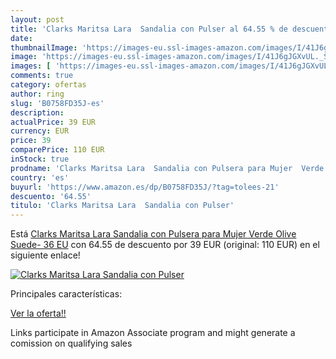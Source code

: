 ```yaml
---
layout: post
title: 'Clarks Maritsa Lara  Sandalia con Pulser al 64.55 % de descuento'
date: 
thumbnailImage: 'https://images-eu.ssl-images-amazon.com/images/I/41J6gJGXvUL._SL200_.jpg'
image: 'https://images-eu.ssl-images-amazon.com/images/I/41J6gJGXvUL._SL200_.jpg'
images: [ 'https://images-eu.ssl-images-amazon.com/images/I/41J6gJGXvUL._SL200_.jpg' ]
comments: true
category: ofertas
author: ring
slug: 'B0758FD35J-es'
description:
actualPrice: 39 EUR
currency: EUR
price: 39
comparePrice: 110 EUR
inStock: true
prodname: 'Clarks Maritsa Lara  Sandalia con Pulsera para Mujer  Verde  Olive Suede-   36 EU'
country: 'es'
buyurl: 'https://www.amazon.es/dp/B0758FD35J/?tag=tolees-21'
descuento: '64.55'
titulo: 'Clarks Maritsa Lara  Sandalia con Pulser'
---
```


Está [Clarks Maritsa Lara  Sandalia con Pulsera para Mujer  Verde  Olive Suede-   36 EU](https://www.amazon.es/dp/B0758FD35J/?tag=tolees-21) con 64.55 de descuento por 39 EUR (original: 110 EUR) en el siguiente enlace!

[![Clarks Maritsa Lara  Sandalia con Pulser](https://images-eu.ssl-images-amazon.com/images/I/41J6gJGXvUL._SL200_.jpg)](https://www.amazon.es/dp/B0758FD35J/?tag=tolees-21)

Principales características:


[Ver la oferta!!](https://www.amazon.es/dp/B0758FD35J/?tag=tolees-21)

Links participate in Amazon Associate program and might generate a comission on qualifying sales



